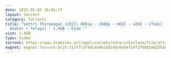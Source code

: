 ```yaml
---
date: 2021-05-05 16:01:17
layout: torrent
category: Torrents
title: "Vettri Thirumagan (2021) HDRip - 1080p - HEVC - x265 - [Tamil (Original
  Audio) + Telugu] - 1.4GB - ESub :"
size: 1.4GB
type: Video
torrent: https://www.1tamilmv.art/applications/core/interface/file/attachment.php?id=76740
magnet: magnet:?xt=urn:btih:f11f7c3f4dc4e4b168340c6e94714f2798658d25&dn=www.1TamilMV.art%20-%20Vettri%20Thirumagan%20(2021)%20HDRip%20-%201080p%20-%20HEVC%20-%20%5bTam%20(Org%20Aud)%20%2b%20Tel%5d%20-%20ESub.mkv&tr=udp%3a%2f%2fp4p.arenabg.com%3a1337%2fannounce&tr=http%3a%2f%2fpow7.com%3a80%2fannounce&tr=udp%3a%2f%2ftracker.tiny-vps.com%3a6969%2fannounce&tr=http%3a%2f%2ftracker2.itzmx.com%3a6961%2fannounce&tr=udp%3a%2f%2f151.80.120.114%3a2710%2fannounce&tr=udp%3a%2f%2f9.rarbg.com%3a2790%2fannounce&tr=udp%3a%2f%2f9.rarbg.to%3a2740%2fannounce&tr=udp%3a%2f%2fopen.stealth.si%3a80%2fannounce&tr=udp%3a%2f%2ftracker.leechers-paradise.org%3a6969%2fannounce&tr=udp%3a%2f%2ftracker.opentrackr.org%3a1337%2fannounce&tr=http%3a%2f%2ft.nyaatracker.com%3a80%2fannounce
---
```

